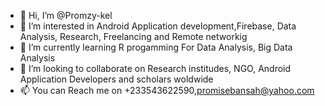 - 👋 Hi, I’m @Promzy-kel
- 👀 I’m interested in Android Application development,Firebase, Data Analysis, Research, Freelancing and Remote networkig
- 🌱 I’m currently learning R progamming For Data Analysis, Big Data Analysis
- 💞️ I’m looking to collaborate on Research institudes, NGO, Android Application Developers and scholars woldwide
- 📫 You can Reach me on +233543622590,promisebansah@yahoo.com

<!---
Promzy-kel/Promzy-kel is a ✨ special ✨ repository because its `README.md` (this file) appears on your GitHub profile.
You can click the Preview link to take a look at your changes.
--->
